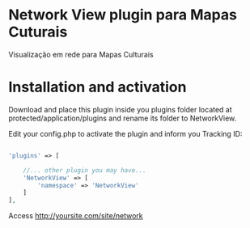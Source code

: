 # Network View plugin para Mapas Cuturais

Visualização em rede para Mapas Culturais

# Installation and activation

Download and place this plugin inside you plugins folder located at protected/application/plugins and rename its folder to NetworkView.

Edit your config.php to activate the plugin and inform you Tracking ID: 

```PHP

'plugins' => [

    //... other plugin you may have...
    'NetworkView' => [
        'namespace' => 'NetworkView'
    ]
],

```

Access http://yoursite.com/site/network
